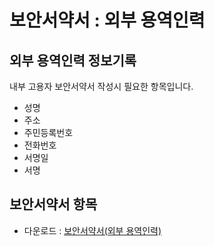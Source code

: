 # 보안서약서 : 외부 용역인력

## 외부 용역인력 정보기록
내부 고용자 보안서약서 작성시 필요한 항목입니다.

- 성명
- 주소
- 주민등록번호
- 전화번호
- 서명일
- 서명

## 보안서약서 항목

- 다운로드 : [보안서약서(외부 용역인력)](../pdf/security_pledge_service.pdf)
